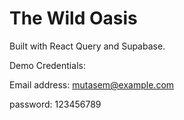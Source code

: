 # The Wild Oasis

Built with React Query and Supabase.

Demo Credentials:

Email address: mutasem@example.com

password: 123456789
